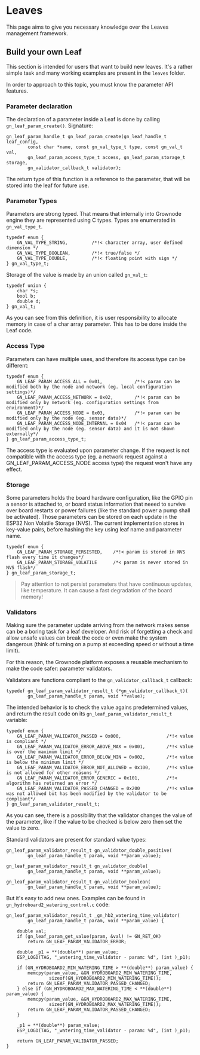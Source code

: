 # Leaves

This page aims to give you necessary knowledge over the Leaves management framework.

## Build your own Leaf

This section is intended for users that want to build new leaves. It's a rather simple task and many working examples are present in the `leaves` folder.

In order to approach to this topic, you must know the parameter API features.

### Parameter declaration

The declaration of a parameter inside a Leaf is done by calling `gn_leaf_param_create()`. Signature:

```
gn_leaf_param_handle_t gn_leaf_param_create(gn_leaf_handle_t leaf_config,
		const char *name, const gn_val_type_t type, const gn_val_t val,
		gn_leaf_param_access_type_t access, gn_leaf_param_storage_t storage,
		gn_validator_callback_t validator);
```

The return type of this function is a reference to the parameter, that will be stored into the leaf for future use.

### Parameter Types

Parameters are strong typed. That means that internally into Grownode engine they are represented using C types. Types are enumerated in `gn_val_type_t`.

```
typedef enum {
	GN_VAL_TYPE_STRING,			/*!< character array, user defined dimension */
	GN_VAL_TYPE_BOOLEAN,		/*!< true/false */
	GN_VAL_TYPE_DOUBLE,			/*!< floating point with sign */
} gn_val_type_t;
```

Storage of the value is made by an union called `gn_val_t`:

```
typedef union {
	char *s;
	bool b;
	double d;
} gn_val_t;
```

As you can see from this definition, it is user responsibility to allocate memory in case of a char array parameter. This has to be done inside the Leaf code.

### Access Type

Parameters can have multiple uses, and therefore its access type can be different:

```
typedef enum {
	GN_LEAF_PARAM_ACCESS_ALL = 0x01, 			/*!< param can be modified both by the node and network (eg. local configuration settings)*/
	GN_LEAF_PARAM_ACCESS_NETWORK = 0x02,		/*!< param can be modified only by network (eg. configuration settings from environment)*/
	GN_LEAF_PARAM_ACCESS_NODE = 0x03, 			/*!< param can be modified only by the node (eg. sensor data)*/
	GN_LEAF_PARAM_ACCESS_NODE_INTERNAL = 0x04 	/*!< param can be modified only by the node (eg. sensor data) and it is not shown externally*/
} gn_leaf_param_access_type_t;
```

The access type is evaluated upon parameter change. If the request is not compatible with the access type (eg. a network request against a GN_LEAF_PARAM_ACCESS_NODE access type) the request won't have any effect. 

### Storage

Some parameters holds the board hardware configuration, like the GPIO pin a sensor is attached to, or board status information that neeed to survive over board restarts or power failures (like the standard power a pump shall be activated). Those parameters can be stored on each update in the ESP32 Non Volatile Storage (NVS). The current implementation stores in key-value pairs, before hashing the key using leaf name and parameter name.

```
typedef enum {
	GN_LEAF_PARAM_STORAGE_PERSISTED, 	/*!< param is stored in NVS flash every time it changes*/
	GN_LEAF_PARAM_STORAGE_VOLATILE 		/*< param is never stored in NVS flash*/
} gn_leaf_param_storage_t;
```

> Pay attention to not persist parameters that have continuous updates, like temperature. It can cause a fast degradation of the board memory!

### Validators

Making sure the parameter update arriving from the network makes sense can be a boring task for a leaf developer. And risk of forgetting a check and allow unsafe values can break the code or even make the system dangerous (think of turning on a pump at exceeding speed or without a time limit).

For this reason, the Grownode platform exposes a reusable mechanism to make the code safer: parameter validators.

Validators are functions compliant to the `gn_validator_callback_t` callback:

```
typedef gn_leaf_param_validator_result_t (*gn_validator_callback_t)(
		gn_leaf_param_handle_t param, void **value);
```

The intended behavior is to check the value agains predetermined values, and return the result code on its `gn_leaf_param_validator_result_t` variable:

```
typedef enum {
	GN_LEAF_PARAM_VALIDATOR_PASSED = 0x000,					/*!< value is compliant */
	GN_LEAF_PARAM_VALIDATOR_ERROR_ABOVE_MAX = 0x001,		/*!< value is over the maximum limit */
	GN_LEAF_PARAM_VALIDATOR_ERROR_BELOW_MIN = 0x002,		/*!< value is below the minimum limit */
	GN_LEAF_PARAM_VALIDATOR_ERROR_NOT_ALLOWED = 0x100,		/*!< value is not allowed for other reasons */
	GN_LEAF_PARAM_VALIDATOR_ERROR_GENERIC = 0x101,			/*!< algorithm has returned an error */
	GN_LEAF_PARAM_VALIDATOR_PASSED_CHANGED = 0x200			/*!< value was not allowed but has been modified by the validator to be compliant*/
} gn_leaf_param_validator_result_t;
```

As you can see, there is a possibility that the validator changes the value of the parameter, like if the value to be checked is below zero then set the value to zero. 

Standard validators are present for standard value types:

```
gn_leaf_param_validator_result_t gn_validator_double_positive(
		gn_leaf_param_handle_t param, void **param_value);

gn_leaf_param_validator_result_t gn_validator_double(
		gn_leaf_param_handle_t param, void **param_value);

gn_leaf_param_validator_result_t gn_validator_boolean(
		gn_leaf_param_handle_t param, void **param_value);
```

But it's easy to add new ones. Examples can be found in `gn_hydroboard2_watering_control.c` code:


```
gn_leaf_param_validator_result_t _gn_hb2_watering_time_validator(
		gn_leaf_param_handle_t param, void **param_value) {

	double val;
	if (gn_leaf_param_get_value(param, &val) != GN_RET_OK)
		return GN_LEAF_PARAM_VALIDATOR_ERROR;

	double _p1 = **(double**) param_value;
	ESP_LOGD(TAG, "_watering_time_validator - param: %d", (int )_p1);

	if (GN_HYDROBOARD2_MIN_WATERING_TIME > **(double**) param_value) {
		memcpy(param_value, &GN_HYDROBOARD2_MIN_WATERING_TIME,
				sizeof(GN_HYDROBOARD2_MIN_WATERING_TIME));
		return GN_LEAF_PARAM_VALIDATOR_PASSED_CHANGED;
	} else if (GN_HYDROBOARD2_MAX_WATERING_TIME < **(double**) param_value) {
		memcpy(param_value, &GN_HYDROBOARD2_MAX_WATERING_TIME,
				sizeof(GN_HYDROBOARD2_MAX_WATERING_TIME));
		return GN_LEAF_PARAM_VALIDATOR_PASSED_CHANGED;
	}

	_p1 = **(double**) param_value;
	ESP_LOGD(TAG, "_watering_time_validator - param: %d", (int )_p1);

	return GN_LEAF_PARAM_VALIDATOR_PASSED;
}
```